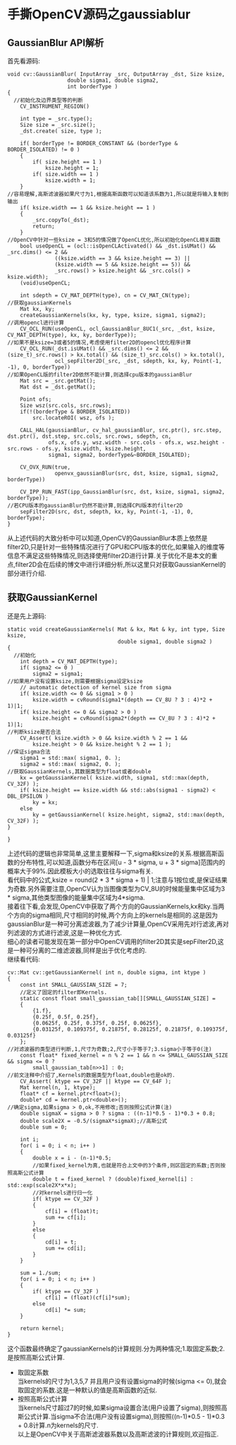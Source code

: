 # 手撕OpenCV源码之gaussiablur
## GaussianBlur API解析           
首先看源码:              
```       
void cv::GaussianBlur( InputArray _src, OutputArray _dst, Size ksize,
                   double sigma1, double sigma2,
                   int borderType )
{
  //初始化及边界类型等的判断
    CV_INSTRUMENT_REGION()

    int type = _src.type();
    Size size = _src.size();
    _dst.create( size, type );

    if( borderType != BORDER_CONSTANT && (borderType & BORDER_ISOLATED) != 0 )
    {
        if( size.height == 1 )
            ksize.height = 1;
        if( size.width == 1 )
            ksize.width = 1;
    }
//容易理解,高斯滤波器如果尺寸为1,根据高斯函数可以知道该系数为1,所以就是将输入复制到输出
    if( ksize.width == 1 && ksize.height == 1 )
    {
        _src.copyTo(_dst);
        return;
    }
//OpenCV中针对一些ksize = 3和5的情况做了OpenCL优化,所以初始化OpenCL相关函数
    bool useOpenCL = (ocl::isOpenCLActivated() && _dst.isUMat() && _src.dims() <= 2 &&
               ((ksize.width == 3 && ksize.height == 3) ||
               (ksize.width == 5 && ksize.height == 5)) &&
               _src.rows() > ksize.height && _src.cols() > ksize.width);
    (void)useOpenCL;

    int sdepth = CV_MAT_DEPTH(type), cn = CV_MAT_CN(type);
//获取gaussianKernels
    Mat kx, ky;
    createGaussianKernels(kx, ky, type, ksize, sigma1, sigma2);
//调用opencl进行计算
    CV_OCL_RUN(useOpenCL, ocl_GaussianBlur_8UC1(_src, _dst, ksize, CV_MAT_DEPTH(type), kx, ky, borderType));
//如果不是ksize=3或者5的情况,考虑使用filter2D的opencl优化程序计算
    CV_OCL_RUN(_dst.isUMat() && _src.dims() <= 2 && (size_t)_src.rows() > kx.total() && (size_t)_src.cols() > kx.total(),
               ocl_sepFilter2D(_src, _dst, sdepth, kx, ky, Point(-1, -1), 0, borderType))
//如果OpenCL版的filter2D依然不能计算,则选择cpu版本的gaussianBlur
    Mat src = _src.getMat();
    Mat dst = _dst.getMat();

    Point ofs;
    Size wsz(src.cols, src.rows);
    if(!(borderType & BORDER_ISOLATED))
        src.locateROI( wsz, ofs );

    CALL_HAL(gaussianBlur, cv_hal_gaussianBlur, src.ptr(), src.step, dst.ptr(), dst.step, src.cols, src.rows, sdepth, cn,
             ofs.x, ofs.y, wsz.width - src.cols - ofs.x, wsz.height - src.rows - ofs.y, ksize.width, ksize.height,
             sigma1, sigma2, borderType&~BORDER_ISOLATED);

    CV_OVX_RUN(true,
               openvx_gaussianBlur(src, dst, ksize, sigma1, sigma2, borderType))

    CV_IPP_RUN_FAST(ipp_GaussianBlur(src, dst, ksize, sigma1, sigma2, borderType));
//若CPU版本的gaussianBlur仍然不能计算,则选择CPU版本的filter2D
    sepFilter2D(src, dst, sdepth, kx, ky, Point(-1, -1), 0, borderType);
}       
```              
从上述代码的大致分析中可以知道,OpenCV的GaussianBlur本质上依然是filter2D,只是针对一些特殊情况进行了GPU和CPU版本的优化,如果输入的维度等信息不满足这些特殊情况,则选择使用filter2D进行计算.关于优化不是本文的重点,filter2D会在后续的博文中进行详细分析,所以这里只对获取GaussianKernel的部分进行介绍.                  
## 获取GaussianKernel        
还是先上源码:             
```       
static void createGaussianKernels( Mat & kx, Mat & ky, int type, Size ksize,
                                   double sigma1, double sigma2 )
{
  //初始化
    int depth = CV_MAT_DEPTH(type);
    if( sigma2 <= 0 )
        sigma2 = sigma1;
//如果用户没有设置ksize,则需要根据sigma设定ksize
    // automatic detection of kernel size from sigma
    if( ksize.width <= 0 && sigma1 > 0 )
        ksize.width = cvRound(sigma1*(depth == CV_8U ? 3 : 4)*2 + 1)|1;
    if( ksize.height <= 0 && sigma2 > 0 )
        ksize.height = cvRound(sigma2*(depth == CV_8U ? 3 : 4)*2 + 1)|1;
//判断ksize是否合法
    CV_Assert( ksize.width > 0 && ksize.width % 2 == 1 &&
        ksize.height > 0 && ksize.height % 2 == 1 );
//保证sigma合法
    sigma1 = std::max( sigma1, 0. );
    sigma2 = std::max( sigma2, 0. );
//获取GaussianKernels,其数据类型为float或者double
    kx = getGaussianKernel( ksize.width, sigma1, std::max(depth, CV_32F) );
    if( ksize.height == ksize.width && std::abs(sigma1 - sigma2) < DBL_EPSILON )
        ky = kx;
    else
        ky = getGaussianKernel( ksize.height, sigma2, std::max(depth, CV_32F) );
}

}            
```
上述代码的逻辑也非常简单,这里主要解释一下,sigma和ksize的关系.根据高斯函数的分布特性,可以知道,函数分布在区间[u - 3 * sigma, u + 3 * sigma]范围内的概率大于99%.因此模板大小的选取往往与sigma有关.         
看代码中的公式,ksize = round(2 * 3 * sigma + 1) | 1;注意与1按位或,是保证结果为奇数.另外需要注意,OpenCV认为当图像类型为CV_8U的时候能量集中区域为3 * sigma,其他类型图像的能量集中区域为4*sigma.           
接着往下看,会发现,OpenCV中获取了两个方向的GaussianKernels,kx和ky.当两个方向的sigma相同,尺寸相同的时候,两个方向上的kernels是相同的.这是因为gaussianBlur是一种可分离滤波器,为了减少计算量,OpenCV采用先对行滤波,再对列滤波的方式进行滤波,这是一种优化方式.      
细心的读者可能发现在第一部分中OpenCV调用的filter2D其实是sepFilter2D,这是一种可分离的二维滤波器,同样是出于优化考虑的.           
继续看代码:                  
```             
cv::Mat cv::getGaussianKernel( int n, double sigma, int ktype )
{
    const int SMALL_GAUSSIAN_SIZE = 7;
    //定义了固定的filter即Kernels.
    static const float small_gaussian_tab[][SMALL_GAUSSIAN_SIZE] =
    {
        {1.f},
        {0.25f, 0.5f, 0.25f},
        {0.0625f, 0.25f, 0.375f, 0.25f, 0.0625f},
        {0.03125f, 0.109375f, 0.21875f, 0.28125f, 0.21875f, 0.109375f, 0.03125f}
    };
//对滤波器的类型进行判断,1,尺寸为奇数;2,尺寸小于等于7;3.sigma小于等于0(注)
    const float* fixed_kernel = n % 2 == 1 && n <= SMALL_GAUSSIAN_SIZE && sigma <= 0 ?
        small_gaussian_tab[n>>1] : 0;
//前文注释中介绍了,Kernels的数据类型为float,double也是ok的.
    CV_Assert( ktype == CV_32F || ktype == CV_64F );
    Mat kernel(n, 1, ktype);
    float* cf = kernel.ptr<float>();
    double* cd = kernel.ptr<double>();
//确定sigma,如果sigma > 0,ok,不用修改;否则按照公式计算(注)
    double sigmaX = sigma > 0 ? sigma : ((n-1)*0.5 - 1)*0.3 + 0.8;
    double scale2X = -0.5/(sigmaX*sigmaX);//高斯公式
    double sum = 0;

    int i;
    for( i = 0; i < n; i++ )
    {
        double x = i - (n-1)*0.5;
        //如果fixed_kernel为真,也就是符合上文中的3个条件,则区固定的系数;否则按照高斯公式计算
        double t = fixed_kernel ? (double)fixed_kernel[i] : std::exp(scale2X*x*x);
        //对kernels进行归一化
        if( ktype == CV_32F )
        {
            cf[i] = (float)t;
            sum += cf[i];
        }
        else
        {
            cd[i] = t;
            sum += cd[i];
        }
    }

    sum = 1./sum;
    for( i = 0; i < n; i++ )
    {
        if( ktype == CV_32F )
            cf[i] = (float)(cf[i]*sum);
        else
            cd[i] *= sum;
    }

    return kernel;
}              
```           
这个函数最终确定了gaussianKernels的计算规则.分为两种情况;1.取固定系数;2.是按照高斯公式计算.            
* 取固定系数     
当kernels的尺寸为1,3,5,7 并且用户没有设置sigma的时候(sigma <= 0),就会取固定的系数.这是一种默认的值是高斯函数的近似.            
* 按照高斯公式计算             
当kernels尺寸超过7的时候,如果sigma设置合法(用户设置了sigma),则按照高斯公式计算.当sigma不合法(用户没有设置sigma),则按照((n-1)*0.5 - 1)*0.3 + 0.8计算.n为kernels的尺寸.            
以上是OpenCV中关于高斯滤波器系数以及高斯滤波的计算规则,欢迎指正.
